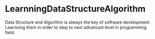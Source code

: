 # LearnningDataStructureAlgorithm
Data Structure and Algorithm is always the key of software development. Learnning them in order to step to next advanced level in programming field.
